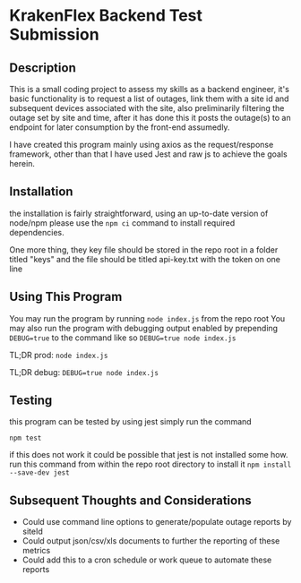 # KrakenFlex Backend Test Submission 

## Description
This is a small coding project to assess my skills as a backend engineer, it's basic functionality is to request a list of outages, link them with a site id and subsequent devices associated with the site, also preliminarily filtering the outage set by site and time, after it has done this it posts the outage(s) to an endpoint for later consumption by the front-end assumedly. 

I have created this program mainly using axios as the request/response framework, other than that I have used Jest and raw js to achieve the goals herein.

## Installation
the installation is fairly straightforward, using an up-to-date version of node/npm please use the `npm ci` command to install required dependencies.

One more thing, they key file should be stored in the repo root in a folder titled "keys" and the file should be titled api-key.txt with the token on one line

## Using This Program
You may run the program by running `node index.js` from the repo root
You may also run the program with debugging output enabled by prepending `DEBUG=true` to the command like so `DEBUG=true node index.js`

TL;DR prod: `node index.js`

TL;DR debug: `DEBUG=true node index.js`

## Testing 
this program can be tested by using jest
simply run the command 

`npm test` 

if this does not work it could be possible that jest is not installed some how. 
run this command from within the repo root directory to install it
`npm install --save-dev jest` 

## Subsequent Thoughts and Considerations

 - Could use command line options to generate/populate outage reports by siteId
 - Could output json/csv/xls documents to further the reporting of these metrics
 - Could add this to a cron schedule or work queue to automate these reports

